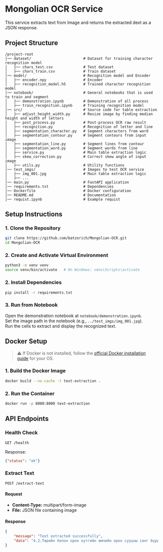 # Mongolian OCR Service

This service extracts text from Image and returns the extracted dext as a JSON response.

## Project Structure
```
/project-root
│── dataset/                        # Dataset for training character recognition model
│   ├── chars_test.csv              # Test dataset
│   ├── chars_train.csv             # Train dataset
│── model/                          # Recognition model and Encoder
│   ├── encoder.npy                 # Encoder
│   ├── recognition_model.h5        # Trained character recognition model
│── notebook/                       # General notebooks that is used to train and segment
│   ├── demonstration.ipynb         # Demonstration of all process
│   ├── train_recognition.ipynb     # Training recognition model
│── src/                            # Source code for table extraction
│   ├── adjust_height_width.py      # Resize image by finding median height and width of letters
│   ├── post_process.py             # Post-process OCR raw result
│   ├── recognition.py              # Recognition of letter and line
│   ├── segmentation_character.py   # Segment characters from word
│   ├── segmentation_contour.py     # Segment contours from input image
│   ├── segmentation_line.py        # Segment lines from contour
│   ├── segmentation_word.py        # Segment words from line
│   ├── service.py                  # Main table extraction logic
│   ├── skew_correction.py          # Correct skew angle of input image
│   ├── utils.py                    # Utility functions
│── test_imgs/                      # Images to test OCR service
│   ├── img_001.jpg                 # Main table extraction logic
│   ├── ...                    
│── main.py                         # FastAPI application
│── requirements.txt                # Dependencies
│── Dockerfile                      # Docker configuration
│── README.md                       # Documentation
│── requist.ipynb                   # Example requist
```

## Setup Instructions

### 1. Clone the Repository
```sh
git clone https://github.com/batzorich/Mongolian-OCR.git
cd Mongolian-OCR
```

### 2. Create and Activate Virtual Environment
```sh
python3 -m venv venv
source venv/bin/activate   # On Windows: venv\Scripts\activate
```

### 2. Install Dependencies
```sh
pip install -r requirements.txt
```

### 3. Run from Notebook
Open the demonstration notebook at `notebook/demonstration.ipynb`.  
Set the image path in the notebook (e.g., `../test_imgs/img_001.jpg`).  
Run the cells to extract and display the recognized text.


## Docker Setup

> ⚠️ If Docker is not installed, follow the [official Docker installation guide](https://docs.docker.com/get-docker/) for your OS.

### 1. Build the Docker Image
```sh
docker build --no-cache -t text-extraction .
```

### 2. Run the Container
```sh
docker run -p 8000:8000 text-extraction
```

## API Endpoints

### Health Check
```http
GET /health
```
Response:
```json
{"status": "ok"}
```

### Extract Text
```http
POST /extract-text
```
#### Request
- **Content-Type:** multipart/form-image
- **File:** JSON file containing image

#### Response
```json
{
    "message": "Text extracted successfully",
    "data": "4.2.Төрийн болон орон нутгийн өмчийн орон сууцны санг бүрдүүлж,..."
}
```